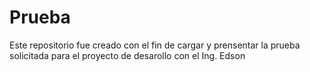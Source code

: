 # Prueba
Este repositorio fue creado con el fin de cargar y prensentar la prueba solicitada para el proyecto de desarollo con el Ing. Edson
